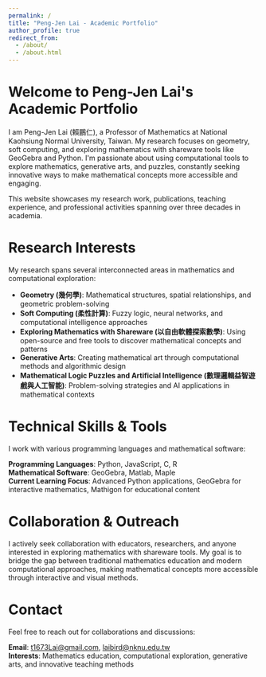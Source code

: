 ```yaml
---
permalink: /
title: "Peng-Jen Lai - Academic Portfolio"
author_profile: true
redirect_from: 
  - /about/
  - /about.html
---
```


# Welcome to Peng-Jen Lai's Academic Portfolio

I am Peng-Jen Lai (賴鵬仁), a Professor of Mathematics at National Kaohsiung Normal University, Taiwan. My research focuses on geometry, soft computing, and exploring mathematics with shareware tools like GeoGebra and Python. I'm passionate about using computational tools to explore mathematics, generative arts, and puzzles, constantly seeking innovative ways to make mathematical concepts more accessible and engaging.

This website showcases my research work, publications, teaching experience, and professional activities spanning over three decades in academia.

Research Interests
======
My research spans several interconnected areas in mathematics and computational exploration:

- **Geometry (幾何學)**: Mathematical structures, spatial relationships, and geometric problem-solving
- **Soft Computing (柔性計算)**: Fuzzy logic, neural networks, and computational intelligence approaches  
- **Exploring Mathematics with Shareware (以自由軟體探索數學)**: Using open-source and free tools to discover mathematical concepts and patterns
- **Generative Arts**: Creating mathematical art through computational methods and algorithmic design
- **Mathematical Logic Puzzles and Artificial Intelligence (數理邏輯益智遊戲與人工智能)**: Problem-solving strategies and AI applications in mathematical contexts

Technical Skills & Tools
======
I work with various programming languages and mathematical software:

**Programming Languages**: Python, JavaScript, C, R  
**Mathematical Software**: GeoGebra, Matlab, Maple  
**Current Learning Focus**: Advanced Python applications, GeoGebra for interactive mathematics, Mathigon for educational content

Collaboration & Outreach
======
I actively seek collaboration with educators, researchers, and anyone interested in exploring mathematics with shareware tools. My goal is to bridge the gap between traditional mathematics education and modern computational approaches, making mathematical concepts more accessible through interactive and visual methods.

Contact
======
Feel free to reach out for collaborations and discussions:

**Email**: t1673Lai@gmail.com, laibird@nknu.edu.tw  
**Interests**: Mathematics education, computational exploration, generative arts, and innovative teaching methods
